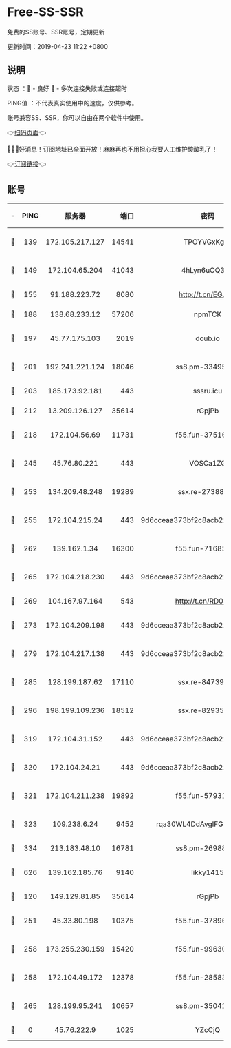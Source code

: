 # Free-SS-SSR

免费的SS账号、SSR账号，定期更新

更新时间：2019-04-23 11:22 +0800

## 说明

状态     ：🙂 - 良好 🙁 - 多次连接失败或连接超时

PING值   ：不代表真实使用中的速度，仅供参考。

账号兼容SS、SSR，你可以自由在两个软件中使用。

👉[扫码页面](https://liesauer.github.io/Free-SS-SSR/)👈

🎉🎉🎉好消息！订阅地址已全面开放！麻麻再也不用担心我要人工维护酸酸乳了！

👉[订阅链接](https://www.liesauer.net/yogurt/subscribe?ACCESS_TOKEN=DAYxR3mMaZAsaqUb)👈

## 账号

|-|PING|服务器|端口|密码|加密方式|区域|
|:----:|:----:|:-----:|-----:|:----:|:----:|:----:|
|🙂|139|172.105.217.127|14541|TPOYVGxKglpi|aes-256-cfb|JP|
|🙂|149|172.104.65.204|41043|4hLyn6uOQ3hU|aes-256-cfb|JP|
|🙂|155|91.188.223.72|8080|http://t.cn/EGJIyrl|rc4-md5|RU|
|🙂|188|138.68.233.12|57206|npmTCK|rc4-md5|US|
|🙂|197|45.77.175.103|2019|doub.io|aes-128-ctr|SG|
|🙂|201|192.241.221.124|18046|ss8.pm-33495332|aes-256-cfb|US|
|🙂|203|185.173.92.181|443|sssru.icu|rc4-md5|RU|
|🙂|212|13.209.126.127|35614|rGpjPb|rc4-md5|KR|
|🙂|218|172.104.56.69|11731|f55.fun-37516800|aes-256-cfb|SG|
|🙂|245|45.76.80.221|443|VOSCa1ZG|aes-256-cfb|DE|
|🙂|253|134.209.48.248|19289|ssx.re-27388997|aes-256-cfb|US|
|🙂|255|172.104.215.24|443|9d6cceaa373bf2c8acb22e60b6a58be6|aes-256-cfb|US|
|🙂|262|139.162.1.34|16300|f55.fun-71685076|aes-256-cfb|SG|
|🙂|265|172.104.218.230|443|9d6cceaa373bf2c8acb22e60b6a58be6|aes-256-cfb|US|
|🙂|269|104.167.97.164|543|http://t.cn/RD0D7sx|rc4-md5|CA|
|🙂|273|172.104.209.198|443|9d6cceaa373bf2c8acb22e60b6a58be6|aes-256-cfb|US|
|🙂|279|172.104.217.138|443|9d6cceaa373bf2c8acb22e60b6a58be6|aes-256-cfb|US|
|🙂|285|128.199.187.62|17110|ssx.re-84739131|aes-256-cfb|SG|
|🙂|296|198.199.109.236|18512|ssx.re-82935450|aes-256-cfb|US|
|🙂|319|172.104.31.152|443|9d6cceaa373bf2c8acb22e60b6a58be6|aes-256-cfb|US|
|🙂|320|172.104.24.21|443|9d6cceaa373bf2c8acb22e60b6a58be6|aes-256-cfb|US|
|🙂|321|172.104.211.238|19892|f55.fun-57931164|aes-256-cfb|US|
|🙂|323|109.238.6.24|9452|rqa30WL4DdAvgIFG6Fs3znzTa|aes-256-cfb|FR|
|🙂|334|213.183.48.10|16781|ss8.pm-26988503|rc4-md5|RU|
|🙂|626|139.162.185.76|9140|likky1415|aes-256-cfb|DE|
|🙂|120|149.129.81.85|35614|rGpjPb|rc4-md5|HK|
|🙂|251|45.33.80.198|10375|f55.fun-37896018|aes-256-cfb|US|
|🙂|258|173.255.230.159|15420|f55.fun-99630859|aes-256-cfb|US|
|🙂|258|172.104.49.172|12378|f55.fun-28583571|aes-256-cfb|SG|
|🙂|265|128.199.95.241|10657|ss8.pm-35041128|aes-256-cfb|SG|
|🙁|0|45.76.222.9|1025|YZcCjQ|rc4-md5|JP|
